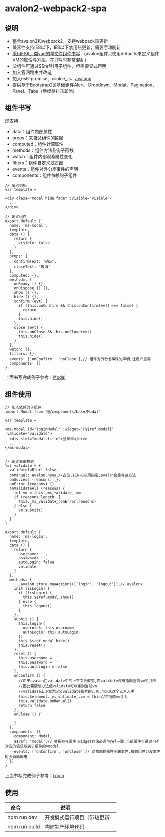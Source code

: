# avalon2-webpack2-spa

## 说明
* 整合avalon2和webpack2，支持webpack热更新
* 兼容性支持IE8以下，IE8以下禁用热更新，需要手动刷新
* [采用ES6、类vue的单文件组件书写](#component)
（avalon组件只使用defaults来定义组件VM的属性与方法，在书写时非常混乱）
* 父组件可通过$$ref引用子组件，但需要显式声明
* 加入官网路由并改造
* 加入es6-promise、cookie_js、[avalonx](https://github.com/hmhao/avalonx)
* 提供基于Bootstrap2的基础组件Alert、Dropdown、Modal、Pagination、Panel、Tabs（后续待补充其他）

## 组件书写
现支持
* data：组件内部属性
* props：来自父组件的数据
* computed：组件计算属性
* methods：组件方法及钩子函数
* watch：组件内部观察属性变化
* filters：组件自定义过滤器
* events：组件对外分发事件的声明
* components：组件依赖的子组件

<span id="component"></span>
```
// 定义模板
var template =
`
<div class="modal hide fade" :visible="visible">
  ...
</div>
`
// 定义组件
export default {
  name: 'ms-modal',
  template,
  data () {
    return {
      visible: false
    }
  },
  props: {
    confirmText: '确定',
    closeText: '取消'
  },
  computed: {},
  methods: {
    onReady () {},
    onDispose () {},
    show () {},
    hide () {},
    confirm (evt) {
      if (this.onConfirm && this.onConfirm(evt) === false) {
        return
      }
      this.hide()
    },
    close (evt) {
      this.onClose && this.onClose(evt)
      this.hide()
    }
  },
  watch: {},
  filters: {},
  events: ['onConfirm', 'onClose'],// 组件对外分发事件的声明,让用户重写
  components: []
}
```
上面书写完成例子参考：[Modal](https://github.com/hmhao/avalon2-webpack2-spa/blob/master/src/components/base/Modal.js)

## 组件使用
```
// 加入依赖的子组件
import Modal from '@/components/base/Modal'

var template =
`
<ms-modal id="loginModal" :widget="[$$ref.modal]" :validate="validate">
  <div slot="modal-title">登录框</div>
  ...
</ms-modal>
`

// 定义表单校验
let validate = {
  validateInBlur: false,
  onManual: avalon.noop,//占位,IE6-8必须指定,avalon会重写这方法
  onSuccess (reasons) {},
  onError (reasons) {},
  onValidateAll (reasons) {
    let vm = this._ms_validate_.vm
    if (reasons.length) {
      this._ms_validate_.onError(reasons)
    } else {
      vm.submit()
    }
  }
}

export default {
  name: 'ms-login',
  template,
  data () {
    return {
      username: '',
      password: '',
      autoLogin: false,
      validate
    }
  },
  methods: {
    ...avalon.store.mapActions(['login', 'logout']),// avalonx
    init (isLogin) {
      if (!isLogin) {
        this.$$ref.modal.show()
      } else {
        this.logout()
      }
    },
    submit () {
      this.login({
        usernick: this.username,
        autoLogin: this.autoLogin
      })
      this.$$ref.modal.hide()
      this.reset()
    },
    reset () {
      this.username = ''
      this.password = ''
      this.autoLogin = false
    },
    onConfirm () {
      //由于avalon在validate中的上下文会改变,而validate没有指向当前vm的引用
      //因此需要想办法使validate可以拿到当前vm
      //validate上下文为定义validate指令的元素,可以从这个元素入手
      this.$element._ms_validate_.vm = this//将当前vm注入
      this.validate.onManual()
      return false
    },
    onClose () {
      
    }
  },
  components: [{
    component: Modal,
    $$ref: 'modal',// 模板书写组件:widget的值必须与ref一致,当前组件可通过ref对应的值获取到子组件的vmodel
    events: ['onConfirm', 'onClose']// 对依赖的组件关联事件,依赖组件分发事件时会自动调用
  }]
}

```
上面书写完成例子参考：[Login](https://github.com/hmhao/avalon2-webpack2-spa/blob/master/src/components/dialog/Login.js)


## 使用
| 命令             | 说明                         |
| ---------------- | ---------------------------- |
| npm run dev      | 开发模式运行项目（带热更新） |
| npm run build    | 构建生产环境代码             |
